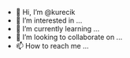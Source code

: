 - 👋 Hi, I’m @kurecik
- 👀 I’m interested in ...
- 🌱 I’m currently learning ...
- 💞️ I’m looking to collaborate on ...
- 📫 How to reach me ...

<!---
kurecik/kurecik is a ✨ special ✨ repository because its `README.md` (this file) appears on your GitHub profile.
You can click the Preview link to take a look at your changes.
--->
